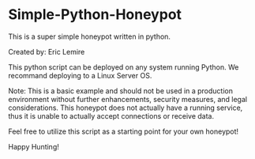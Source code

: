 # Simple-Python-Honeypot

This is a super simple honeypot written in python. 

Created by: Eric Lemire

This python script can be deployed on any system running Python. We recommand deploying to a Linux Server OS.

Note: This is a basic example and should not be used in a production environment without further enhancements, security measures, and legal considerations. This honeypot does not actually have a running service, thus it is unable to actually accept connections or receive data.

Feel free to utilize this script as a starting point for your own honeypot!

Happy Hunting!
